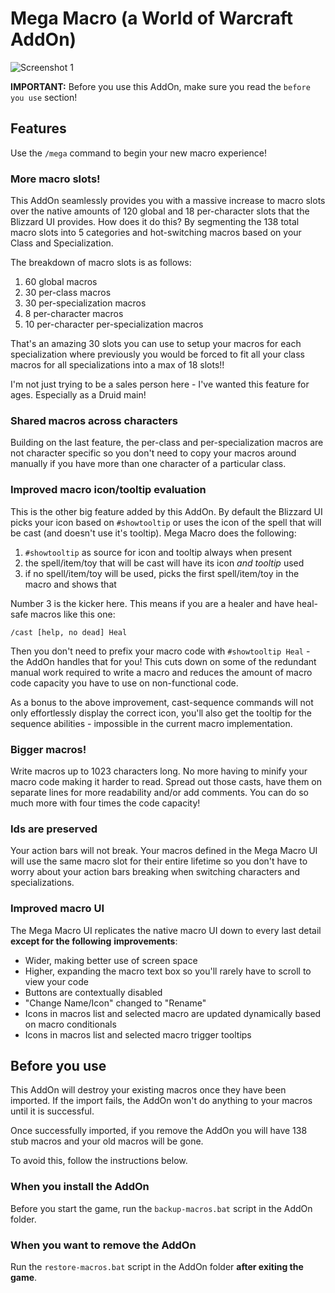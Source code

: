 # Mega Macro (a World of Warcraft AddOn)

![Screenshot 1](https://raw.githubusercontent.com/Sellorio/mega-macro/master/Screenshot1.png)

**IMPORTANT:** Before you use this AddOn, make sure you read the `before you use` section!

## Features

Use the `/mega` command to begin your new macro experience!

### More macro slots!

This AddOn seamlessly provides you with a massive increase to macro slots over the native amounts of
120 global and 18 per-character slots that the Blizzard UI provides. How does it do this? By segmenting
the 138 total macro slots into 5 categories and hot-switching macros based on your Class and Specialization.

The breakdown of macro slots is as follows:

1. 60 global macros
2. 30 per-class macros
3. 30 per-specialization macros
4. 8 per-character macros
5. 10 per-character per-specialization macros

That's an amazing 30 slots you can use to setup your macros for each specialization where previously you
would be forced to fit all your class macros for all specializations into a max of 18 slots!!

I'm not just trying to be a sales person here - I've wanted this feature for ages. Especially as a Druid
main!

### Shared macros across characters

Building on the last feature, the per-class and per-specialization macros are not character specific so
you don't need to copy your macros around manually if you have more than one character of a particular
class.

### Improved macro icon/tooltip evaluation

This is the other big feature added by this AddOn. By default the Blizzard UI picks your icon based on
`#showtooltip` or uses the icon of the spell that will be cast (and doesn't use it's tooltip). Mega Macro
does the following:

1. `#showtooltip` as source for icon and tooltip always when present
2. the spell/item/toy that will be cast will have its icon _and tooltip_ used
3. if no spell/item/toy will be used, picks the first spell/item/toy in the macro and shows that

Number 3 is the kicker here. This means if you are a healer and have heal-safe macros like this one:

```
/cast [help, no dead] Heal
```

Then you don't need to prefix your macro code with `#showtooltip Heal` - the AddOn handles that for you! This
cuts down on some of the redundant manual work required to write a macro and reduces the amount of macro code
capacity you have to use on non-functional code.

As a bonus to the above improvement, cast-sequence commands will not only effortlessly display the correct icon,
you'll also get the tooltip for the sequence abilities - impossible in the current macro implementation.

### Bigger macros!

Write macros up to 1023 characters long. No more having to minify your macro code making it harder to
read. Spread out those casts, have them on separate lines for more readability and/or add comments. You can do
so much more with four times the code capacity!

### Ids are preserved

Your action bars will not break. Your macros defined in the Mega Macro UI will use the same macro slot
for their entire lifetime so you don't have to worry about your action bars breaking when switching
characters and specializations.

### Improved macro UI

The Mega Macro UI replicates the native macro UI down to every last detail **except for the following**
**improvements**:

* Wider, making better use of screen space
* Higher, expanding the macro text box so you'll rarely have to scroll to view your code
* Buttons are contextually disabled
* "Change Name/Icon" changed to "Rename"
* Icons in macros list and selected macro are updated dynamically based on macro conditionals
* Icons in macros list and selected macro trigger tooltips

## Before you use

This AddOn will destroy your existing macros once they have been imported. If the import fails, the AddOn
won't do anything to your macros until it is successful.

Once successfully imported, if you remove the AddOn you will have 138 stub macros and your old macros will
be gone.

To avoid this, follow the instructions below.

### When you install the AddOn

Before you start the game, run the `backup-macros.bat` script in the AddOn folder.

### When you want to remove the AddOn

Run the `restore-macros.bat` script in the AddOn folder **after exiting the game**.